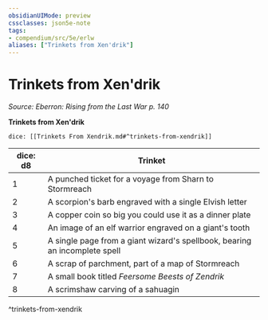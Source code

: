 ```yaml
---
obsidianUIMode: preview
cssclasses: json5e-note
tags:
- compendium/src/5e/erlw
aliases: ["Trinkets from Xen'drik"]
---
```

# Trinkets from Xen'drik
*Source: Eberron: Rising from the Last War p. 140* 

**Trinkets from Xen'drik**

`dice: [[Trinkets From Xendrik.md#^trinkets-from-xendrik]]`

| dice: d8 | Trinket |
|----------|---------|
| 1 | A punched ticket for a voyage from Sharn to Stormreach |
| 2 | A scorpion's barb engraved with a single Elvish letter |
| 3 | A copper coin so big you could use it as a dinner plate |
| 4 | An image of an elf warrior engraved on a giant's tooth |
| 5 | A single page from a giant wizard's spellbook, bearing an incomplete spell |
| 6 | A scrap of parchment, part of a map of Stormreach |
| 7 | A small book titled *Feersome Beests of Zendrik* |
| 8 | A scrimshaw carving of a sahuagin |
^trinkets-from-xendrik